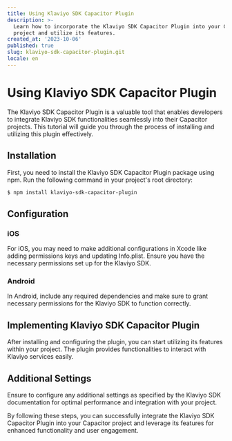 ```yaml
---
title: Using Klaviyo SDK Capacitor Plugin
description: >-
  Learn how to incorporate the Klaviyo SDK Capacitor Plugin into your Capacitor
  project and utilize its features.
created_at: '2023-10-06'
published: true
slug: klaviyo-sdk-capacitor-plugin.git
locale: en
---
```


# Using Klaviyo SDK Capacitor Plugin

The Klaviyo SDK Capacitor Plugin is a valuable tool that enables developers to integrate Klaviyo SDK functionalities seamlessly into their Capacitor projects. This tutorial will guide you through the process of installing and utilizing this plugin effectively.

## Installation

First, you need to install the Klaviyo SDK Capacitor Plugin package using npm. Run the following command in your project's root directory:

```bash
$ npm install klaviyo-sdk-capacitor-plugin
```

## Configuration

### iOS

For iOS, you may need to make additional configurations in Xcode like adding permissions keys and updating Info.plist. Ensure you have the necessary permissions set up for the Klaviyo SDK.

### Android

In Android, include any required dependencies and make sure to grant necessary permissions for the Klaviyo SDK to function correctly.

## Implementing Klaviyo SDK Capacitor Plugin

After installing and configuring the plugin, you can start utilizing its features within your project. The plugin provides functionalities to interact with Klaviyo services easily.

## Additional Settings

Ensure to configure any additional settings as specified by the Klaviyo SDK documentation for optimal performance and integration with your project.

By following these steps, you can successfully integrate the Klaviyo SDK Capacitor Plugin into your Capacitor project and leverage its features for enhanced functionality and user engagement.
